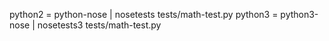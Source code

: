 
python2 = python-nose   | nosetests tests/math-test.py
python3 = python3-nose	| nosetests3 tests/math-test.py